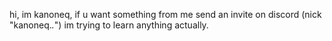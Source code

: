hi, im kanoneq, if u want something from me send an invite on discord (nick "kanoneq._._") im trying to learn anything actually.

<!---
kanoneq/kanoneq is a ✨ special ✨ repository because its `README.md` (this file) appears on your GitHub profile.
You can click the Preview link to take a look at your changes.
--->
